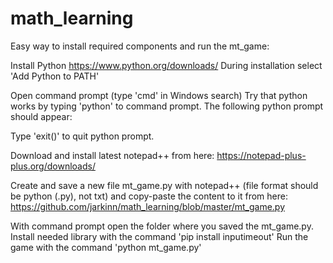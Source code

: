 # math_learning

Easy way to install required components and run the mt_game:

Install Python https://www.python.org/downloads/
During installation select 'Add Python to PATH'

Open command prompt (type 'cmd' in Windows search)
Try that python works by typing 'python' to command prompt. The following python prompt should appear:
>>>
Type 'exit()' to quit python prompt.

Download and install latest notepad++ from here: https://notepad-plus-plus.org/downloads/

Create and save a new file mt_game.py with notepad++ (file format should be python (.py), not txt) and copy-paste the content to it from here: https://github.com/jarkinn/math_learning/blob/master/mt_game.py

With command prompt open the folder where you saved the mt_game.py.
Install needed library with the command 'pip install inputimeout'
Run the game with the command 'python mt_game.py'
